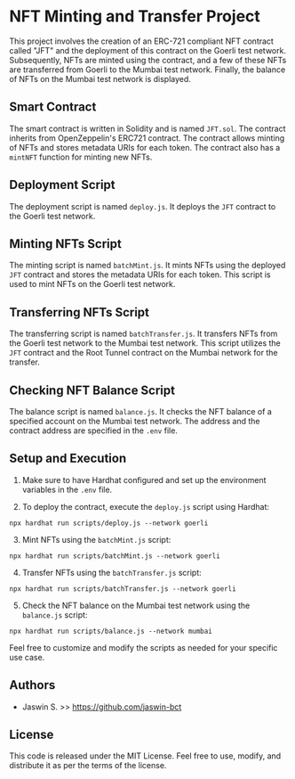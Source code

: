 # NFT Minting and Transfer Project

This project involves the creation of an ERC-721 compliant NFT contract called "JFT" and the deployment of this contract on the Goerli test network. Subsequently, NFTs are minted using the contract, and a few of these NFTs are transferred from Goerli to the Mumbai test network. Finally, the balance of NFTs on the Mumbai test network is displayed.

## Smart Contract

The smart contract is written in Solidity and is named `JFT.sol`. The contract inherits from OpenZeppelin's ERC721 contract. The contract allows minting of NFTs and stores metadata URIs for each token. The contract also has a `mintNFT` function for minting new NFTs.

## Deployment Script

The deployment script is named `deploy.js`. It deploys the `JFT` contract to the Goerli test network.

## Minting NFTs Script

The minting script is named `batchMint.js`. It mints NFTs using the deployed `JFT` contract and stores the metadata URIs for each token. This script is used to mint NFTs on the Goerli test network.

## Transferring NFTs Script

The transferring script is named `batchTransfer.js`. It transfers NFTs from the Goerli test network to the Mumbai test network. This script utilizes the `JFT` contract and the Root Tunnel contract on the Mumbai network for the transfer.

## Checking NFT Balance Script

The balance script is named `balance.js`. It checks the NFT balance of a specified account on the Mumbai test network. The address and the contract address are specified in the `.env` file.

## Setup and Execution

1. Make sure to have Hardhat configured and set up the environment variables in the `.env` file.

2. To deploy the contract, execute the `deploy.js` script using Hardhat:

```
npx hardhat run scripts/deploy.js --network goerli
```

3. Mint NFTs using the `batchMint.js` script:

```
npx hardhat run scripts/batchMint.js --network goerli
```

4. Transfer NFTs using the `batchTransfer.js` script:

```
npx hardhat run scripts/batchTransfer.js --network goerli
```

5. Check the NFT balance on the Mumbai test network using the `balance.js` script:

```
npx hardhat run scripts/balance.js --network mumbai
```

Feel free to customize and modify the scripts as needed for your specific use case.

## Authors

- Jaswin S.  >>  https://github.com/jaswin-bct

## License

This code is released under the MIT License. Feel free to use, modify, and distribute it as per the terms of the license.
